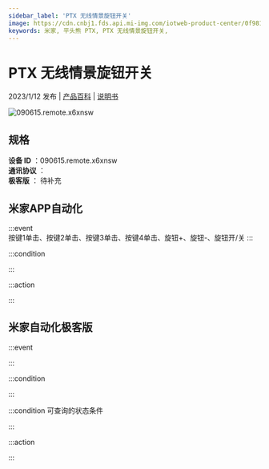```yaml
---
sidebar_label: 'PTX 无线情景旋钮开关'
image: https://cdn.cnbj1.fds.api.mi-img.com/iotweb-product-center/0f981dd535b81186d83bf5f892c9c27c_1665102612568.png?GalaxyAccessKeyId=AKVGLQWBOVIRQ3XLEW&Expires=9223372036854775807&Signature=9ux8/zNxIJrn10caDqiho3BxHC8=
keywords: 米家, 平头熊 PTX, PTX 无线情景旋钮开关, 
---
```

# PTX 无线情景旋钮开关

2023/1/12 发布 | [产品百科](https://home.mi.com/webapp/content/baike/product/index.html?model=090615.remote.x6xnsw/) | [说明书](https://home.mi.com/views/introduction.html?model=090615.remote.x6xnsw&region=cn)

![090615.remote.x6xnsw](https://cdn.cnbj1.fds.api.mi-img.com/iotweb-product-center/0f981dd535b81186d83bf5f892c9c27c_1665102612568.png?GalaxyAccessKeyId=AKVGLQWBOVIRQ3XLEW&Expires=9223372036854775807&Signature=9ux8/zNxIJrn10caDqiho3BxHC8=)

## 规格  
> 
**设备 ID** ：090615.remote.x6xnsw  
**通讯协议** ：  
**极客版**  ： 待补充 


## 米家APP自动化  

:::event  
按键1单击、按键2单击、按键3单击、按键4单击、旋钮+、旋钮-、旋钮开/关
:::

:::condition  

:::

:::action   

:::

## 米家自动化极客版  

:::event  

:::

:::condition  

:::

:::condition 可查询的状态条件  

:::

:::action  

:::

        
